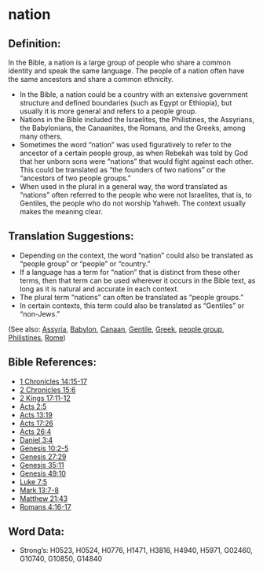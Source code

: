 # nation

## Definition:

In the Bible, a nation is a large group of people who share a common identity and speak the same language. The people of a nation often have the same ancestors and share a common ethnicity.

* In the Bible, a nation could be a country with an extensive government structure and defined boundaries (such as Egypt or Ethiopia), but usually it is more general and refers to a people group. 
* Nations in the Bible included the Israelites, the Philistines, the Assyrians, the Babylonians, the Canaanites, the Romans, and the Greeks, among many others.
* Sometimes the word “nation” was used figuratively to refer to the ancestor of a certain people group, as when Rebekah was told by God that her unborn sons were “nations” that would fight against each other. This could be translated as “the founders of two nations” or the “ancestors of two people groups.”
* When used in the plural in a general way, the word translated as “nations” often referred to the people who were not Israelites, that is, to Gentiles, the people who do not worship Yahweh. The context usually makes the meaning clear.

## Translation Suggestions:

* Depending on the context, the word “nation” could also be translated as “people group” or “people” or “country.”
* If a language has a term for “nation” that is distinct from these other terms, then that term can be used wherever it occurs in the Bible text, as long as it is natural and accurate in each context.
* The plural term “nations” can often be translated as “people groups.”
* In certain contexts, this term could also be translated as “Gentiles” or “non-Jews.”

(See also: [Assyria](../names/assyria.md), [Babylon](../names/babylon.md), [Canaan](../names/canaan.md), [Gentile](../kt/gentile.md), [Greek](../names/greek.md), [people group](../other/peoplegroup.md), [Philistines](../names/philistines.md), [Rome](../names/rome.md))

## Bible References:

* [1 Chronicles 14:15-17](rc://en/tn/help/1ch/14/15)
* [2 Chronicles 15:6](rc://en/tn/help/2ch/15/06)
* [2 Kings 17:11-12](rc://en/tn/help/2ki/17/11)
* [Acts 2:5](rc://en/tn/help/act/02/05)
* [Acts 13:19](rc://en/tn/help/act/13/19)
* [Acts 17:26](rc://en/tn/help/act/17/26)
* [Acts 26:4](rc://en/tn/help/act/26/04)
* [Daniel 3:4](rc://en/tn/help/dan/03/04)
* [Genesis 10:2-5](rc://en/tn/help/gen/10/02)
* [Genesis 27:29](rc://en/tn/help/gen/27/29)
* [Genesis 35:11](rc://en/tn/help/gen/35/11)
* [Genesis 49:10](rc://en/tn/help/gen/49/10)
* [Luke 7:5](rc://en/tn/help/luk/07/05)
* [Mark 13:7-8](rc://en/tn/help/mrk/13/07)
* [Matthew 21:43](rc://en/tn/help/mat/21/43)
* [Romans 4:16-17](rc://en/tn/help/rom/04/16)

## Word Data:

* Strong’s: H0523, H0524, H0776, H1471, H3816, H4940, H5971, G02460, G10740, G10850, G14840
